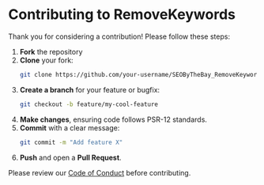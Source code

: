 # Contributing to RemoveKeywords

Thank you for considering a contribution! Please follow these steps:

1. **Fork** the repository
2. **Clone** your fork:
   ```bash
   git clone https://github.com/your-username/SEOByTheBay_RemoveKeywords.git
   ```
3. **Create a branch** for your feature or bugfix:
   ```bash
   git checkout -b feature/my-cool-feature
   ```
4. **Make changes**, ensuring code follows PSR-12 standards.
5. **Commit** with a clear message:
   ```bash
   git commit -m "Add feature X"
   ```
6. **Push** and open a **Pull Request**.

Please review our [Code of Conduct](./CODE_OF_CONDUCT.md) before contributing.
